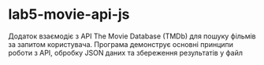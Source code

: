 # lab5-movie-api-js
Додаток взаємодіє з API The Movie Database (TMDb) для пошуку фільмів за запитом користувача. Програма демонструє основні принципи роботи з API, обробку JSON даних та збереження результатів у файл
